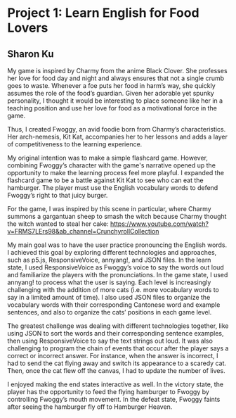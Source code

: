 # Project 1: Learn English for Food Lovers

## Sharon Ku

My game is inspired by Charmy from the anime Black Clover. She professes her love for food day and night and always ensures that not a single crumb goes to waste. Whenever a foe puts her food in harm’s way, she quickly assumes the role of the food’s guardian. Given her adorable yet spunky personality, I thought it would be interesting to place someone like her in a teaching position and use her love for food as a motivational force in the game.

Thus, I created Fwoggy, an avid foodie born from Charmy’s characteristics. Her arch-nemesis, Kit Kat, accompanies her to her lessons and adds a layer of competitiveness to the learning experience.

My original intention was to make a simple flashcard game. However, combining Fwoggy’s character with the game's narrative opened up the opportunity to make the learning process feel more playful. I expanded the flashcard game to be a battle against Kit Kat to see who can eat the hamburger. The player must use the English vocabulary words to defend Fwoggy’s right to that juicy burger.

For the game, I was inspired by this scene in particular, where Charmy summons a gargantuan sheep to smash the witch because Charmy thought the witch wanted to steal her cake:
https://www.youtube.com/watch?v=FRMS7LErs98&ab_channel=CrunchyrollCollection

My main goal was to have the user practice pronouncing the English words. I achieved this goal by exploring different technologies and approaches, such as p5.js, ResponsiveVoice, annyang!, and JSON files. In the learn state, I used ResponsiveVoice as Fwoggy’s voice to say the words out loud and familiarize the players with the pronunciations. In the game state, I used annyang! to process what the user is saying. Each level is increasingly challenging with the addition of more cats (i.e. more vocabulary words to say in a limited amount of time). I also used JSON files to organize the vocabulary words with their corresponding Cantonese word and example sentences, and also to organize the cats’ positions in each game level.

The greatest challenge was dealing with different technologies together, like using JSON to sort the words and their corresponding sentence examples, then using ResponsiveVoice to say the text strings out loud. It was also challenging to program the chain of events that occur after the player says a correct or incorrect answer. For instance, when the answer is incorrect, I had to send the cat flying away and switch its appearance to a scaredy cat. Then, once the cat flew off the canvas, I had to update the number of lives.

I enjoyed making the end states interactive as well. In the victory state, the player has the opportunity to feed the flying hamburger to Fwoggy by controlling Fwoggy’s mouth movement. In the defeat state, Fwoggy faints after seeing the hamburger fly off to Hamburger Heaven.

